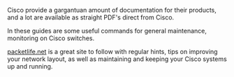 Cisco provide a gargantuan amount of documentation for 
their products, and a lot are available as straight PDF's 
direct from Cisco.

In these guides are some useful commands for general 
maintenance, monitoring on Cisco switches.

[packetlife.net](http://packetlife.net) is a great site
to follow with regular hints, tips on improving your
network layout, as well as maintaining and keeping
your Cisco systems up and running.